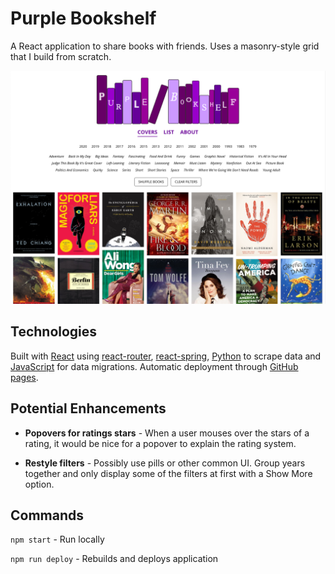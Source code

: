 # Purple Bookshelf

A React application to share books with friends. Uses a masonry-style grid that I build from scratch.

[![Screenshot of The Purple Bookshelf](https://github.com/TylerAuer/bookshelf/blob/master/site-snapshot.png)](https://books.tylerauer.com)

## Technologies

Built with [React](https://reactjs.org/) using [react-router](https://reactrouter.com/web/guides/quick-start), [react-spring](https://www.react-spring.io/), [Python](https://www.python.org/) to scrape data and [JavaScript](https://developer.mozilla.org/en-US/docs/Web/JavaScript) for data migrations. Automatic deployment through [GitHub pages](https://pages.github.com/).

## Potential Enhancements

- **Popovers for ratings stars** - When a user mouses over the stars of a rating, it would be nice for a popover to explain the rating system.

- **Restyle filters** - Possibly use pills or other common UI. Group years together and only display some of the filters at first with a Show More option.

## Commands
`npm start` - Run locally

`npm run deploy` - Rebuilds and deploys application
